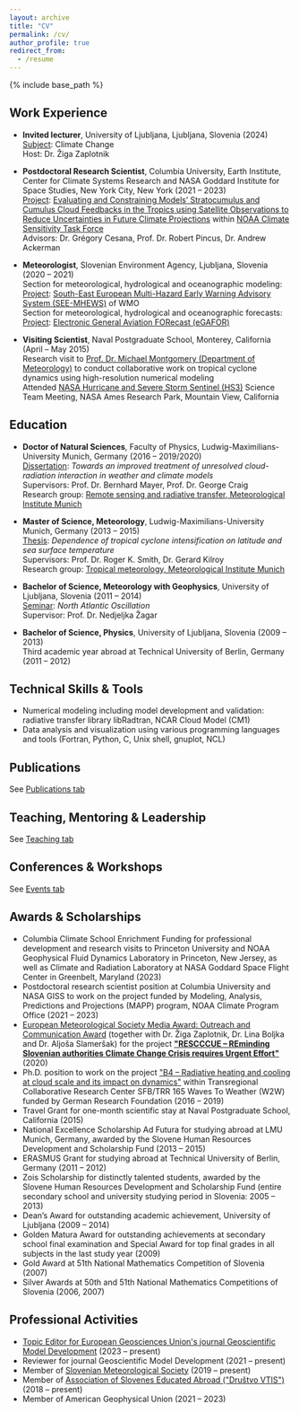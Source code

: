 ```yaml
---
layout: archive
title: "CV"
permalink: /cv/
author_profile: true
redirect_from:
  - /resume
---
```


{% include base_path %}

## Work Experience

* **Invited lecturer**, University of Ljubljana, Ljubljana, Slovenia (2024)<br/> 
<ins>Subject</ins>: Climate Change <br/>
Host: Dr. Žiga Zaplotnik

* **Postdoctoral Research Scientist**, Columbia University, Earth Institute, Center for Climate Systems Research and NASA Goddard Institute for Space Studies, New York City, New York (2021 – 2023)<br/> 
<ins>Project</ins>: [Evaluating and Constraining Models’ Stratocumulus and Cumulus Cloud Feedbacks in the Tropics using Satellite Observations to Reduce Uncertainties in Future Climate Projections](https://www.earth.columbia.edu/projects/view/2203) within [NOAA Climate Sensitivity Task Force](https://cpo.noaa.gov/divisions-programs/earth-system-science-and-modeling-division/modeling-analysis-predictions-and-projections/task-forces/climate-sensitivity-task-force-2020-2023/)<br/>
Advisors: Dr. Grégory Cesana, Prof. Dr. Robert Pincus, Dr. Andrew Ackerman

* **Meteorologist**, Slovenian Environment Agency, Ljubljana, Slovenia (2020 – 2021)<br/> 
Section for meteorological, hydrological and oceanographic modeling:<br/>
<ins>Project</ins>: [South-East European Multi-Hazard Early Warning Advisory System (SEE-MHEWS)](https://www.see-mhews.org/) of WMO<br/>
Section for meteorological, hydrological and oceanographic forecasts:<br/>
<ins>Project</ins>: [Electronic General Aviation FORecast (eGAFOR)](https://egafor.eu/)<br/>

* **Visiting Scientist**, Naval Postgraduate School, Monterey, California (April – May 2015)<br/> 
Research visit to [Prof. Dr. Michael Montgomery (Department of Meteorology)](https://met.nps.edu/~mtmontgo/montgomery.html) to conduct collaborative work on tropical cyclone dynamics using high-resolution numerical modeling<br/> 
Attended [NASA Hurricane and Severe Storm Sentinel (HS3)](https://espo.nasa.gov/hs3/content/HS3_0) Science Team Meeting, NASA Ames Research Park, Mountain View, California

## Education

* **Doctor of Natural Sciences**, Faculty of Physics, Ludwig-Maximilians-University Munich, Germany (2016 – 2019/2020)<br/> 
<ins>Dissertation</ins>: _Towards an improved treatment of unresolved cloud-radiation interaction in weather and climate models_<br/> 
Supervisors: Prof. Dr. Bernhard Mayer, Prof. Dr. George Craig<br/>
Research group: [Remote sensing and radiative transfer, Meteorological Institute Munich](https://www.en.meteo.physik.uni-muenchen.de/forschung/atmo_fern/index.html)

* **Master of Science, Meteorology**, Ludwig-Maximilians-University Munich, Germany (2013 – 2015)<br/> 
<ins>Thesis</ins>: _Dependence of tropical cyclone intensification on latitude and sea surface temperature_<br/> 
Supervisors: Prof. Dr. Roger K. Smith, Dr. Gerard Kilroy<br/> 
Research group: [Tropical meteorology, Meteorological Institute Munich](https://www.en.meteo.physik.uni-muenchen.de/forschung/tropische/index.html)

* **Bachelor of Science, Meteorology with Geophysics**, University of Ljubljana, Slovenia (2011 – 2014)<br/>
<ins>Seminar</ins>: _North Atlantic Oscillation_<br/> 
Supervisor: Prof. Dr. Nedjeljka Žagar

* **Bachelor of Science, Physics**, University of Ljubljana, Slovenia (2009 – 2013)<br/>
Third academic year abroad at Technical University of Berlin, Germany (2011 – 2012)

## Technical Skills & Tools
* Numerical modeling including model development and validation: radiative transfer library libRadtran, NCAR Cloud Model (CM1)
* Data analysis and visualization using various programming languages and tools (Fortran, Python, C, Unix shell, gnuplot, NCL)

## Publications

See [Publications tab](https://ninacrnivec.github.io/publications/)
  
## Teaching, Mentoring & Leadership

See [Teaching tab](https://ninacrnivec.github.io/teaching/)
  
## Conferences & Workshops

See [Events tab](https://ninacrnivec.github.io/events/)
  
## Awards & Scholarships
* Columbia Climate School Enrichment Funding for professional development and research visits to Princeton University and NOAA Geophysical Fluid Dynamics Laboratory in Princeton, New Jersey, as well as Climate and Radiation Laboratory at NASA Goddard Space Flight Center in Greenbelt, Maryland (2023)
* Postdoctoral research scientist position at Columbia University and NASA GISS to work on the project funded by Modeling, Analysis, Predictions and Projections (MAPP) program, NOAA Climate Program Office (2021 – 2023)
* [European Meteorological Society Media Award: Outreach and Communication Award](https://www.emetsoc.org/oc2020-for-rescccue-slovenia/) (together with Dr. Žiga Zaplotnik, Dr. Lina Boljka and Dr. Aljoša Slameršak) for the project **["RESCCCUE – REminding Slovenian authorities Climate Change Crisis requires Urgent Effort"](https://www.emetsoc.org/wp-content/uploads/2020/06/oc2020_RESCCCUE_project-description.pdf)** (2020)
* Ph.D. position to work on the project ["B4 – Radiative heating and cooling at cloud scale and its impact on dynamics"](https://w2w.meteo.physik.uni-muenchen.de/research_areas/phase1/b4/index.html) within Transregional Collaborative Research Center SFB/TRR 165 Waves To Weather (W2W) funded by German Research Foundation (2016 – 2019)
* Travel Grant for one-month scientific stay at Naval Postgraduate School, California (2015)
* National Excellence Scholarship Ad Futura for studying abroad at LMU Munich, Germany, awarded by the Slovene Human Resources Development and Scholarship Fund (2013 – 2015)
* ERASMUS Grant for studying abroad at Technical University of Berlin, Germany (2011 – 2012)
* Zois Scholarship for distinctly talented students, awarded by the Slovene Human Resources Development and Scholarship Fund (entire secondary school and university studying period in Slovenia: 2005 – 2013)
* Dean’s Award for outstanding academic achievement, University of Ljubljana (2009 – 2014)
* Golden Matura Award for outstanding achievements at secondary school final examination and Special Award for top final grades in all subjects in the last study year (2009)
* Gold Award at 51th National Mathematics Competition of Slovenia (2007)
* Silver Awards at 50th and 51th National Mathematics Competitions of Slovenia (2006, 2007)
  
## Professional Activities
* [Topic Editor for European Geosciences Union's journal Geoscientific Model Development](https://www.geoscientific-model-development.net/editorial_board.html) (2023 – present)
* Reviewer for journal Geoscientific Model Development (2021 – present)
* Member of [Slovenian Meteorological Society](http://www.smd.v-izdelavi.si/domov/) (2019 – present)
* Member of [Association of Slovenes Educated Abroad ("Društvo VTIS")](https://www.drustvovtis.si/) (2018 – present)
* Member of American Geophysical Union (2021 – 2023)



